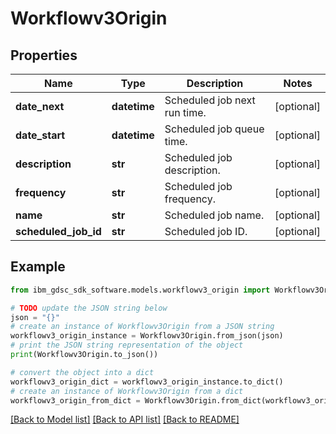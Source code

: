# Workflowv3Origin


## Properties

Name | Type | Description | Notes
------------ | ------------- | ------------- | -------------
**date_next** | **datetime** | Scheduled job next run time. | [optional] 
**date_start** | **datetime** | Scheduled job queue time. | [optional] 
**description** | **str** | Scheduled job description. | [optional] 
**frequency** | **str** | Scheduled job frequency. | [optional] 
**name** | **str** | Scheduled job name. | [optional] 
**scheduled_job_id** | **str** | Scheduled job ID. | [optional] 

## Example

```python
from ibm_gdsc_sdk_software.models.workflowv3_origin import Workflowv3Origin

# TODO update the JSON string below
json = "{}"
# create an instance of Workflowv3Origin from a JSON string
workflowv3_origin_instance = Workflowv3Origin.from_json(json)
# print the JSON string representation of the object
print(Workflowv3Origin.to_json())

# convert the object into a dict
workflowv3_origin_dict = workflowv3_origin_instance.to_dict()
# create an instance of Workflowv3Origin from a dict
workflowv3_origin_from_dict = Workflowv3Origin.from_dict(workflowv3_origin_dict)
```
[[Back to Model list]](../README.md#documentation-for-models) [[Back to API list]](../README.md#documentation-for-api-endpoints) [[Back to README]](../README.md)


